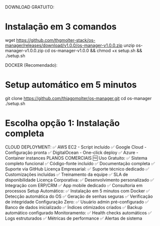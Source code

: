DOWNLOAD GRATUITO:
# Instalação em 3 comandos
wget https://github.com/thgmolter-stack/os-manager/releases/download/v1.0.0/os-manager-v1.0.0.zip
unzip os-manager-v1.0.0.zip
cd os-manager-v1.0.0 && chmod +x setup.sh && ./setup.sh


DOCKER (Recomendado):
# Setup automático em 5 minutos
git clone https://github.com/thiagomolter/os-manager.git
cd os-manager
./setup.sh
# Escolha opção 1: Instalação completa

CLOUD DEPLOYMENT:
✅ AWS EC2 - Script incluído
✅ Google Cloud - Configuração pronta
✅ DigitalOcean - One-click deploy
✅ Azure - Container instances
PLANOS COMERCIAIS
🆓 Uso Gratuito:
✅ Sistema completo funcional
✅ Código-fonte incluído
✅ Documentação completa
✅ Suporte via GitHub
Licença Empresarial:
✅ Suporte técnico dedicado
✅ Customizações incluídas
✅ Treinamento da equipe
✅ SLA de disponibilidade
Licença Corporativa:
✅ Desenvolvimento personalizado
✅ Integração com ERP/CRM
✅ App mobile dedicado
✅ Consultoria em processos
Setup Automático:
✅ Instalação em 5 minutos com Docker
✅ Detecção automática do OS
✅ Geração de senhas seguras
✅ Verificação de integridade
Configuração Zero:
✅ Usuário admin pré-configurado
✅ Banco de dados inicializado
✅ Índices otimizados criados
✅ Backup automático configurado
Monitoramento:
✅ Health checks automáticos
✅ Logs estruturados
✅ Métricas de performance
✅ Alertas de sistema

